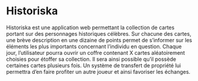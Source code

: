 # Historiska

Historiska est une application web permettant la collection de cartes portant sur des personnages historiques célèbres.
Sur chacune des cartes, une brève description en une dizaine de points permet de s’informer sur les éléments les plus importants concernant l’individu en question.
Chaque jour, l’utilisateur pourra ouvrir un coffre contenant X cartes aléatoirement choisies pour étoffer sa collection. Il sera ainsi possible qu’il possède certaines cartes plusieurs fois. Un système de transfert de propriété lui permettra d’en faire profiter un autre joueur et ainsi favoriser les échanges.

